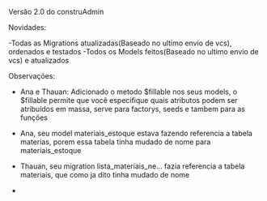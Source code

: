 Versão 2.0 do construAdmin

Novidades:

-Todas as Migrations atualizadas(Baseado no ultimo envio de vcs), ordenados e testados
-Todos os Models feitos(Baseado no ultimo envio de vcs) e atualizados

Observações:

- Ana e Thauan: Adicionado o metodo $fillable nos seus models, o $fillable permite que você especifique quais atributos podem ser atribuídos em massa, serve para factorys, seeds e tambem para as funções

- Ana, seu model materiais_estoque estava fazendo referencia a tabela materias, porem essa tabela tinha mudado de nome para materiais_estoque

- Thauan, seu migration lista_materiais_ne... fazia referencia a tabela materiais, que como ja dito tinha mudado de nome



- 
